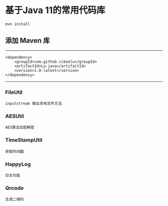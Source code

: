 # 基于Java 11的常用代码库

`mvn install`

## 添加 Maven 库

----
    <dependency>
        <groupId>com.github.cckoolu</groupId>
        <artifactId>Lu-java</artifactId>
        <version>1.0-latest</version>
    </dependency>
----

### FileUtil
    inputstream 输出本地文件方法

### AESUtil
    AES算法加密解密

### TimeStampUtil
    获取时间戳

### HappyLog
    日志功能

### Qrcode
    生成二维码